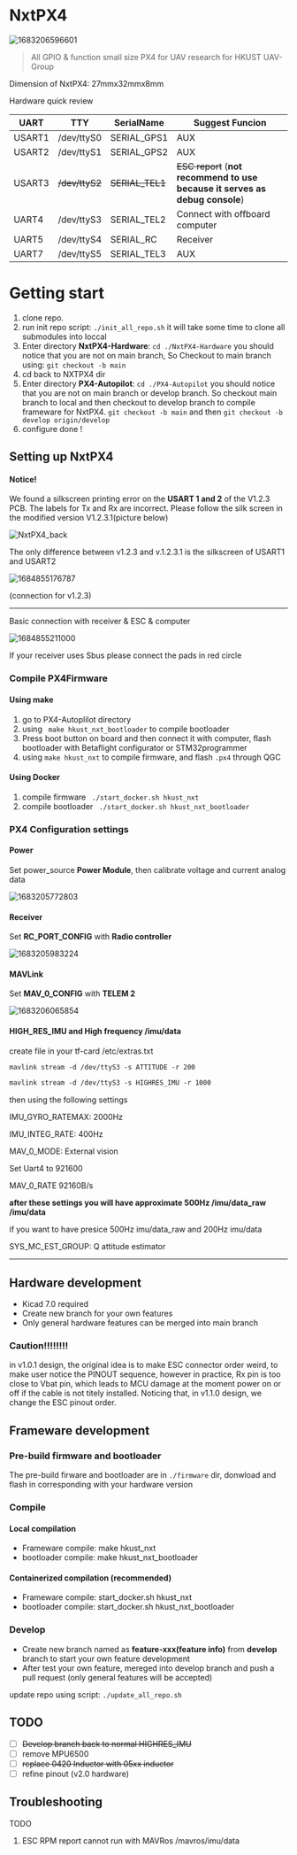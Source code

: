 # NxtPX4

<img src="./image/README/1683206596601.png" alt="1683206596601"  />

> All GPIO & function small size PX4 for UAV research for HKUST UAV-Group

Dimension of NxtPX4: 27mmx32mmx8mm

Hardware quick review

| UART   | TTY             | SerialName       | Suggest Funcion                                                                      |
| ------ | --------------- | ---------------- | ------------------------------------------------------------------------------------ |
| USART1 | /dev/ttyS0      | SERIAL_GPS1      | AUX                                                                                  |
| USART2 | /dev/ttyS1      | SERIAL_GPS2      | AUX                                                                                  |
| USART3 | ~~/dev/ttyS2~~ | ~~SERIAL_TEL1~~ | ~~ESC report~~ (**not recommend to use because it serves as debug console**) |
| UART4  | /dev/ttyS3      | SERIAL_TEL2      | Connect with offboard computer                                                       |
| UART5  | /dev/ttyS4      | SERIAL_RC        | Receiver                                                                             |
| UART7  | /dev/ttyS5      | SERIAL_TEL3      | AUX                                                                                  |

# Getting start

1. clone repo.
2. run init repo script:  `./init_all_repo.sh`
   it will take some time to clone all submodules into loccal
3. Enter directory **NxtPX4-Hardware**:     `cd ./NxtPX4-Hardware`
   you should notice that you are not on main branch, So Checkout to main branch using:  `git checkout -b main`
4. cd back to NXTPX4 dir
5. Enter directory **PX4-Autopilot**:   `cd ./PX4-Autopilot`
   you should notice that you are not on main branch or develop branch. So checkout main branch to local and then checkout to develop branch to compile frameware for NxtPX4.
   `git checkout -b main` and then `git checkout -b develop origin/develop`
6. configure done !

## Setting up NxtPX4

#### Notice!

We found a silkscreen printing error on the **USART 1 and 2** of the V1.2.3 PCB. The labels for Tx and Rx are incorrect. Please follow the silk screen in the modified version V1.2.3.1(picture below)

![NxtPX4_back](image/README/NxtPX4_back-1688972292885-2.png)

The only difference between v1.2.3 and v.1.2.3.1 is the silkscreen of USART1 and USART2

![1684855176787](image/README/1684855176787.png)

(connection for v1.2.3)

---

Basic connection with receiver & ESC & computer

![1684855211000](image/README/1684855211000.png)

If your receiver uses Sbus please connect the pads in red circle

### Compile PX4Firmware

#### Using make

1. go to PX4-Autoplilot directory
2. using ` make hkust_nxt_bootloader` to compile bootloader
3. Press boot button on board and then connect it with computer, flash bootloader with Betaflight configurator or STM32programmer
4. using `make hkust_nxt` to compile firmware, and flash `.px4` through QGC

#### Using Docker

1. compile firmware ` ./start_docker.sh hkust_nxt`
2. compile bootloader ` ./start_docker.sh hkust_nxt_bootloader`

### PX4 Configuration settings

#### Power

Set power_source  **Power Module**, then calibrate voltage and current analog data

![1683205772803](image/README/1683205772803.png)

#### Receiver

Set **RC_PORT_CONFIG** with **Radio controller**

![1683205983224](image/README/1683205983224.png)

#### MAVLink

Set **MAV_0_CONFIG** with **TELEM 2**

![1683206065854](image/README/1683206065854.png)

#### HIGH_RES_IMU and High frequency /imu/data

create file in your tf-card  /etc/extras.txt

```txt
mavlink stream -d /dev/ttyS3 -s ATTITUDE -r 200

mavlink stream -d /dev/ttyS3 -s HIGHRES_IMU -r 1000
```

then using the following settings

IMU_GYRO_RATEMAX: 2000Hz

IMU_INTEG_RATE: 400Hz

MAV_0_MODE: External vision

Set Uart4 to 921600

MAV_0_RATE 92160B/s

**after these settings you will have approximate 500Hz /imu/data_raw /imu/data**

if you want to have presice 500Hz imu/data_raw and 200Hz imu/data

SYS_MC_EST_GROUP: Q attitude estimator

---

## Hardware development

* Kicad 7.0 required
* Create new branch for your own features
* Only general hardware features can be merged into main branch

### Caution!!!!!!!!

in v1.0.1 design, the original idea is to make ESC connector order weird, to make user notice the PINOUT sequence, however in practice, Rx pin is too close to Vbat pin, which leads to MCU damage at the moment power on or off if the cable is not titely installed.  Noticing that, in v1.1.0 design, we change the ESC pinout order.

## Frameware development

### Pre-build firmware and bootloader

The pre-build firware and bootloader are in  `./firmware` dir, donwload and flash in corresponding with your hardware version

### Compile

#### Local compilation

* Frameware compile: make hkust_nxt
* bootloader compile: make hkust_nxt_bootloader

#### Containerized compilation (recommended)

* Frameware compile: start_docker.sh hkust_nxt
* bootloader compile: start_docker.sh hkust_nxt_bootloader

### Develop

* Create new branch named as **feature-xxx(feature info)** from **develop** branch to start your own feature development
* After test your own feature, mereged into develop branch and push a pull request (only general features will be accepted)

update repo using script: `./update_all_repo.sh`

## TODO

- [ ] ~~Develop branch back to normal HIGHRES_IMU~~
- [ ] remove MPU6500
- [ ] ~~replace 0420 Inductor with 05xx inductor~~
- [ ] refine pinout (v2.0 hardware)

## Troubleshooting

TODO

1. ESC RPM report cannot run with MAVRos /mavros/imu/data
